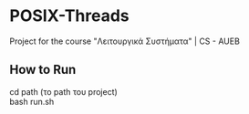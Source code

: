 # POSIX-Threads
Project for the course "Λειτουργικά Συστήματα" | CS - AUEB

## How to Run
cd path (το path του project)<br>
bash run.sh 
